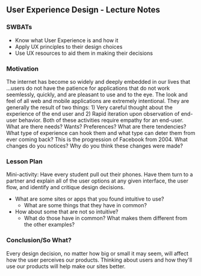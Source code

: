 ## User Experience Design - Lecture Notes

### SWBATs

+ Know what User Experience is and how it 
+ Apply UX principles to their design choices
+ Use UX resources to aid them in making their decisions

### Motivation
The internet has become so widely and deeply embedded in our lives that ...users do not have the patience for applications that do not work seemlessly, quickly, and are pleasant to use and to the eye.
The look and feel of all web and mobile applications are extremely intentional.  They are generally the result of two things: 1) Very careful thought about the experience of the end user and 2) Rapid iteration upon observation of end-user behavior.
Both of these activities require empathy for an end-user.  What are there needs? Wants? Preferences?  What are there tendencies?  What type of experience can hook them and what type can deter them from ever coming back?
This is the progression of Facebook from 2004.  What changes do you notices?  Why do you think these changes were made?

### Lesson Plan

Mini-activity:  Have every student pull out their phones.  Have them turn to a partner and explain all of the user options at any given interface, the user flow, and identify and critique design decisions. 

+ What are some sites or apps that you found intuitive to use? 
	* What are some things that they have in common? 
+ How about some that are not so intuitive?
	* What do those have in common? What makes them different from the other examples?

### Conclusion/So What?

Every design decision, no matter how big or small it may seem, will affect how the user perceives our products. Thinking about users and how they'll use our products will help make our sites better. 